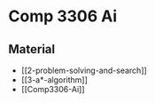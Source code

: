 # Comp 3306 Ai

## Material

- [[2-problem-solving-and-search]]
- [[3-a*-algorithm]]
- [[Comp3306-Ai]]
